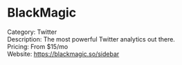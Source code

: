 # BlackMagic

Category: Twitter  
Description: The most powerful Twitter analytics out there.  
Pricing: From $15/mo  
Website: https://blackmagic.so/sidebar
